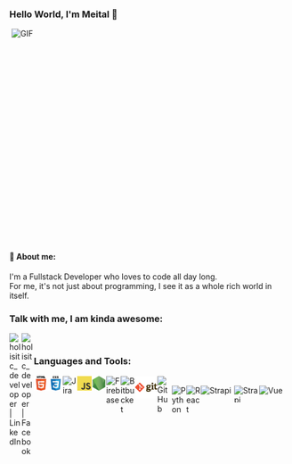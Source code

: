 ### Hello World, I'm Meital  👋

<img align="right" alt="GIF" src="https://cdn.dribbble.com/users/427540/screenshots/3846538/roc-volume-55-cover.8700034b.png?compress=1&resize=800x600" width="500" height="400" />

#### :raising_hand: About me:

I'm a Fullstack Developer who loves to code all day long. <br />
For me, it's not just about programming, I see it as a whole rich world in itself.


### Talk with me, I am kinda awesome:
[<img align="left" alt="holisitc_developer | LinkedIn" width="22px" src="https://upload.wikimedia.org/wikipedia/commons/thumb/c/ca/LinkedIn_logo_initials.png/600px-LinkedIn_logo_initials.png" />][linkedin]
[<img align="left" alt="holisitc_developer | Facebook" width="22px" src="https://israel.bigidea.co.il/landing/wp-content/uploads/2020/12/facebook-logo-8.png" />][Facebook]

<br />

### Languages and Tools:

<img align="left" alt="HTML5" width="26px" src="https://raw.githubusercontent.com/github/explore/80688e429a7d4ef2fca1e82350fe8e3517d3494d/topics/html/html.png" />
<img align="left" alt="CSS3" width="26px" src="https://raw.githubusercontent.com/github/explore/80688e429a7d4ef2fca1e82350fe8e3517d3494d/topics/css/css.png" />
<img align="left" alt="Jira" width="26px" src="https://encrypted-tbn0.gstatic.com/images?q=tbn:ANd9GcQanSOyDoqjP2AU-pPCfFOjYeWUYTjfRZZGQS1gL6pK-B-TcZ_-0YotuOnJpw5fWDUz4ys&usqp=CAU" />
<img align="left" alt="JavaScript" width="26px" src="https://raw.githubusercontent.com/github/explore/80688e429a7d4ef2fca1e82350fe8e3517d3494d/topics/javascript/javascript.png" />
<img align="left" alt="Node.js" width="26px" src="https://raw.githubusercontent.com/github/explore/80688e429a7d4ef2fca1e82350fe8e3517d3494d/topics/nodejs/nodejs.png" />
<img align="left" alt="Firebase" width="26px" src="https://icon2.cleanpng.com/20180609/ryh/kisspng-firebase-cloud-messaging-google-cloud-messaging-api-as-a-service-5b1bf782ac0ca2.2103995315285594907047.jpg" />
<img align="left" alt="Bitbucket" width="26px" src="https://cdn.worldvectorlogo.com/logos/bitbucket.svg" />
<img align="left" alt="Git" width="40px" src="https://raw.githubusercontent.com/github/explore/80688e429a7d4ef2fca1e82350fe8e3517d3494d/topics/git/git.png" />
<img align="left" alt="GitHub" width="26px" src="https://upload.wikimedia.org/wikipedia/commons/thumb/9/91/Octicons-mark-github.svg/2048px-Octicons-mark-github.svg.png" />
<br/>
<img align="top" alt="Vue" width="26px" src="https://upload.wikimedia.org/wikipedia/commons/thumb/9/95/Vue.js_Logo_2.svg/1184px-Vue.js_Logo_2.svg.png" />
<img align="left" alt="Python" width="26px" src="https://rt-ed.co.il/wp-content/uploads/2019/07/1024px-Python-logo-notext.svg_.png" />
<img align="left" alt="React" width="26px" src="https://ui-router.github.io/images/logos/react.png" />
<img align="left" alt="Strapi" width="60px" height="35px" src="https://res.cloudinary.com/practicaldev/image/fetch/s--AvHasCky--/c_limit%2Cf_auto%2Cfl_progressive%2Cq_auto%2Cw_880/https://dev-to-uploads.s3.amazonaws.com/uploads/articles/pc5m0si91f57pfgtwc9i.png" />
<img align="left" alt="Strapi" width="45px" height="30px" src="https://upload.wikimedia.org/wikipedia/commons/thumb/8/8e/Nextjs-logo.svg/1200px-Nextjs-logo.svg.png" />



[facebook]: https://www.facebook.com/meital.cohen.79
[linkedin]: https://www.linkedin.com/in/meital-cohen/

<!--
<br />
<br />
---


<details>
  <summary>:zap: GitHub Stats</summary>

  <img align="left" alt="Anna's GitHub Stats" src="https://github-readme-stats.vercel.app/api?username=arsentieva&show_icons=true&hide_border=true" />

</details>

<details>
  <summary>:zap: Most Used Languages</summary>

<img align="left" alt="Anna's GitHub Top Languages" src="https://github-readme-stats.vercel.app/api/top-langs/?username=arsentieva" />

</details>



- 🔭 I’m currently working on ...
- 🌱 I’m currently learning ...
- 👯 I’m looking to collaborate on ...
- 🤔 I’m looking for help with ...
- 💬 Ask me about ...
- 📫 How to reach me: ...
- 😄 Pronouns: ...
- ⚡ Fun fact: ...
-->
